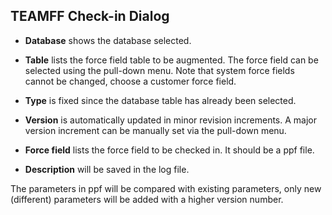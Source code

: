## TEAMFF Check-in Dialog

- **Database** shows the database selected. 

- **Table** lists the force field table to be augmented. The force field can be selected using the pull-down menu. Note that system force fields cannot be changed, choose a customer force field.  

- **Type** is fixed since the database table has already been selected. 

- **Version** is automatically updated in minor revision increments. A major version increment can be manually set via the pull-down menu.

- **Force field** lists the force field to be checked in. It should be a ppf file.  

- **Description** will be saved in the log file.

The parameters in ppf will be compared with existing parameters, only new (different) parameters will be added with a higher version number. 